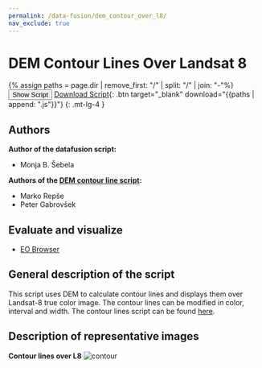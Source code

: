 ```yaml
---
permalink: /data-fusion/dem_contour_over_l8/
nav_exclude: true
---
```


# DEM Contour Lines Over Landsat 8
  
{% assign paths = page.dir | remove_first: "/" | split: "/" | join: "-"%}
<button class="btn btn-primary" id="toggle-script" onclick="toggleScript()">Show Script</button>
[Download Script](script.js){: .btn target="_blank" download="{{paths | append: ".js"}}"}
{: .mt-lg-4 }

<div id="script" style="display:none;"> 
{% highlight javascript %}
{% include_relative script.js %}
{% endhighlight %}
</div>

## Authors

**Author of the datafusion script:**
- Monja B. Šebela

**Authors of the [DEM contour line script](https://custom-scripts.sentinel-hub.com/dem/contour-lines/):**
- Marko Repše
- Peter Gabrovšek
  
## Evaluate and visualize  
 - [EO Browser](https://sentinelshare.page.link/2KDE)
  
## General description of the script  
  
This script uses DEM to calculate contour lines and displays them over Landsat-8 true color image. The contour lines can be modified in color, interval and width. The contour lines script can be found [here](https://custom-scripts.sentinel-hub.com/dem/contour-lines/).

## Description of representative images  
  
**Contour lines over L8**
![contour](fig/fig1.jpg) 
